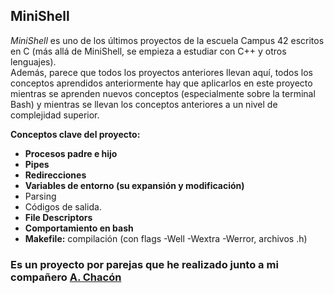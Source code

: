 

## MiniShell

*MiniShell* es uno de los últimos proyectos de la escuela Campus 42 escritos en C (más allá de MiniShell, se empieza a estudiar con C++ y otros lenguajes). <br>
Además, parece que todos los proyectos anteriores llevan aquí, todos los conceptos aprendidos anteriormente hay que aplicarlos en este proyecto mientras se aprenden nuevos conceptos (especialmente sobre la terminal Bash) y mientras se llevan
los conceptos anteriores a un nivel de complejidad superior.

**Conceptos clave del proyecto:**

- **Procesos padre e hijo**
- **Pipes**
- **Redirecciones**
- **Variables de entorno (su expansión y modificación)**
- Parsing
- Códigos de salida.
- **File Descriptors**
- **Comportamiento en bash**
- **Makefile:** compilación (con flags -Well -Wextra -Werror, archivos .h)

### Es un proyecto por parejas que he realizado junto a mi compañero <a href="https://github.com/Noa42" target="_blank">A. Chacón</a>

